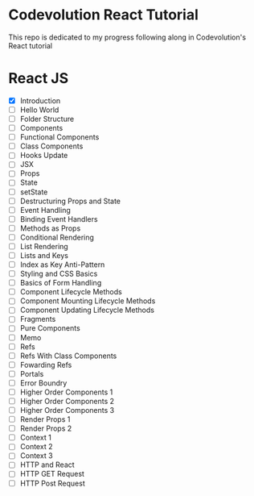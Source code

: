 # Codevolution React Tutorial

This repo is dedicated to my progress following along in Codevolution's React tutorial

# React JS

- [x] Introduction
- [ ] Hello World
- [ ] Folder Structure
- [ ] Components
- [ ] Functional Components
- [ ] Class Components
- [ ] Hooks Update
- [ ] JSX
- [ ] Props
- [ ] State
- [ ] setState
- [ ] Destructuring Props and State
- [ ] Event Handling
- [ ] Binding Event Handlers
- [ ] Methods as Props
- [ ] Conditional Rendering
- [ ] List Rendering
- [ ] Lists and Keys
- [ ] Index as Key Anti-Pattern
- [ ] Styling and CSS Basics
- [ ] Basics of Form Handling
- [ ] Component Lifecycle Methods
- [ ] Component Mounting Lifecycle Methods
- [ ] Component Updating Lifecycle Methods
- [ ] Fragments
- [ ] Pure Components
- [ ] Memo
- [ ] Refs
- [ ] Refs With Class Components
- [ ] Fowarding Refs
- [ ] Portals
- [ ] Error Boundry
- [ ] Higher Order Components 1
- [ ] Higher Order Components 2
- [ ] Higher Order Components 3
- [ ] Render Props 1
- [ ] Render Props 2
- [ ] Context 1
- [ ] Context 2
- [ ] Context 3
- [ ] HTTP and React
- [ ] HTTP GET Request
- [ ] HTTP Post Request
